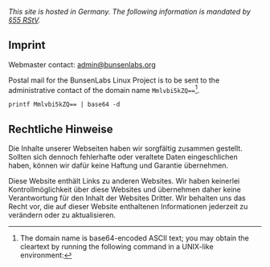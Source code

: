 *This site is hosted in Germany. The following information is mandated
by [§55 RStV](http://revosax.sachsen.de/vorschrift/1236-Rundfunkstaatsvertrag#p55).*

## Imprint

Webmaster contact: [admin@bunsenlabs.org](mailto:admin@bunsenlabs.org)

Postal mail for the BunsenLabs Linux Project is to be sent to the
administrative contact of the domain name `Mmlvbi5kZQ==`[^2].

[^2]: The domain name is base64-encoded ASCII text; you may obtain the
cleartext by running the following command in a UNIX-like environment:
```
printf Mmlvbi5kZQ== | base64 -d
```

## Rechtliche Hinweise

Die Inhalte unserer Webseiten haben wir sorgfältig zusammen gestellt.
Sollten sich dennoch fehlerhafte oder veraltete Daten eingeschlichen
haben, können wir dafür keine Haftung und Garantie übernehmen.

Diese Website enthält Links zu anderen Websites. Wir haben keinerlei
Kontrollmöglichkeit über diese Websites und übernehmen daher keine
Verantwortung für den Inhalt der Websites Dritter. Wir behalten uns das
Recht vor, die auf dieser Website enthaltenen Informationen jederzeit zu
verändern oder zu aktualisieren. 
